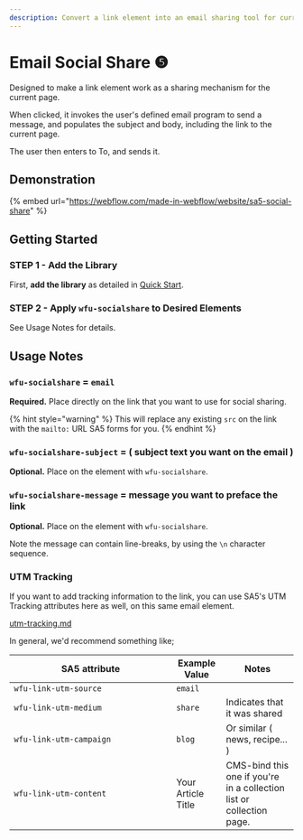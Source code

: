 ```yaml
---
description: Convert a link element into an email sharing tool for current page.
---
```


# Email Social Share ❺

Designed to make a link element work as a sharing mechanism for the current page.

When clicked, it invokes the user's defined email program to send a message, and populates the subject and body, including the link to the current page.

The user then enters to To, and sends it.&#x20;

## Demonstration

{% embed url="https://webflow.com/made-in-webflow/website/sa5-social-share" %}

## Getting Started  <a href="#step-1---add-the-library" id="step-1---add-the-library"></a>

### STEP 1 - Add the Library  <a href="#step-1---add-the-library" id="step-1---add-the-library"></a>

First, **add the library** as detailed in [Quick Start](quick-start.md).&#x20;

### STEP 2 - Apply `wfu-socialshare` to Desired Elements <a href="#step-2---apply-wfu-query-param-to-desired-elements" id="step-2---apply-wfu-query-param-to-desired-elements"></a>

See Usage Notes for details.&#x20;

## Usage Notes

### `wfu-socialshare` = `email`

**Required.**  Place directly on the link that you want to use for social sharing.&#x20;

{% hint style="warning" %}
This will replace any existing `src` on the link with the `mailto:` URL SA5 forms for you.&#x20;
{% endhint %}

### `wfu-socialshare-subject` = ( subject text you want on the email )

**Optional.** Place on the element with `wfu-socialshare`. &#x20;

### `wfu-socialshare-message` = message you want to preface the link

**Optional.** Place on the element with `wfu-socialshare`. &#x20;

Note the message can contain line-breaks, by using the `\n` character sequence.&#x20;

### UTM Tracking

If you want to add tracking information to the link, you can use SA5's UTM Tracking attributes here as well, on this same email element.&#x20;

[utm-tracking.md](../sa5-analytics/utm-tracking.md "mention")

In general, we'd recommend something like;&#x20;

<table><thead><tr><th width="272">SA5 attribute</th><th>Example Value</th><th>Notes</th></tr></thead><tbody><tr><td><code>wfu-link-utm-source</code></td><td><code>email</code></td><td></td></tr><tr><td><code>wfu-link-utm-medium</code></td><td><code>share</code></td><td>Indicates that it was shared</td></tr><tr><td><code>wfu-link-utm-campaign</code></td><td><code>blog</code></td><td>Or similar ( news, recipe... )</td></tr><tr><td><code>wfu-link-utm-content</code></td><td>Your Article Title</td><td>CMS-bind this one if you're in a collection list or collection page. </td></tr></tbody></table>




